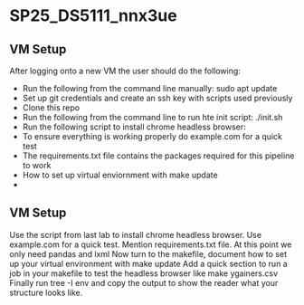 # SP25_DS5111_nnx3ue

## VM Setup
After logging onto a new VM the user should do the following:
- Run the following from the command line manually: sudo apt update
- Set up git credentials and create an ssh key with scripts used previously
- Clone this repo
- Run the following from the command line to run hte init script: ./init.sh
- Run the following script to install chrome headless browser:
- To ensure everything is working properly do example.com for a quick test
- The requirements.txt file contains the packages required for this pipeline to work
- How to set up virtual enviornment with make update
- 

## VM Setup

Use the script from last lab to install chrome headless browser. Use example.com for a quick test.
Mention requirements.txt file. At this point we only need pandas and lxml
Now turn to the makefile, document how to set up your virtual environment with make update
Add a quick section to run a job in your makefile to test the headless browser like make ygainers.csv
Finally run tree <your project-repo> -I env and copy the output to show the reader what your structure looks like.

